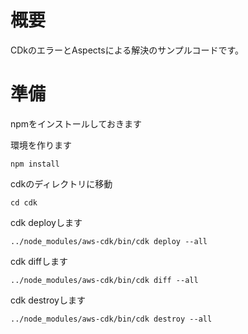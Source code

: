 # 概要
CDkのエラーとAspectsによる解決のサンプルコードです。

# 準備
npmをインストールしておきます

環境を作ります
```shell
npm install
```

cdkのディレクトリに移動
```shell
cd cdk
```

cdk deployします
```shell
../node_modules/aws-cdk/bin/cdk deploy --all
```

cdk diffします
```shell
../node_modules/aws-cdk/bin/cdk diff --all
```

cdk destroyします
```shell
../node_modules/aws-cdk/bin/cdk destroy --all
```